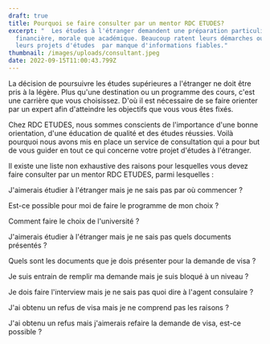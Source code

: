 ```yaml
---
draft: true
title: Pourquoi se faire consulter par un mentor RDC ETUDES?
excerpt: "  Les études à l'étranger demandent une préparation particulière tant
  financière, morale que académique. Beaucoup ratent leurs démarches ou encore
  leurs projets d'études  par manque d'informations fiables."
thumbnail: /images/uploads/consultant.jpeg
date: 2022-09-15T11:00:43.799Z
---
```

La décision de poursuivre les études supérieures a l'étranger ne doit être pris à la légère. Plus qu'une destination ou un programme des cours, c'est une carrière que vous choisissez. D'où il est nécessaire de se faire orienter par un expert afin d'atteindre les objectifs que vous vous êtes fixés.

Chez RDC ETUDES, nous sommes conscients de l'importance d'une bonne orientation, d'une éducation de qualité et des études réussies. Voilà pourquoi nous avons mis en place un service de consultation qui a pour but de vous guider en tout ce qui concerne votre projet d'études à l'étranger.

Il existe une liste non exhaustive des raisons pour lesquelles vous devez  faire consulter par un mentor RDC ETUDES, parmi lesquelles :

J'aimerais étudier à l'étranger mais je ne sais pas par où commencer ?

Est-ce possible pour moi de faire le programme de mon choix ?

Comment faire le choix de l'université ?

J'aimerais étudier à l'étranger mais je ne sais pas quels documents présentés ?

Quels sont les documents que je dois présenter pour la demande de visa ?

Je suis entrain de remplir ma demande mais je suis bloqué à un niveau ?

Je dois faire l'interview mais je ne sais pas quoi dire à l'agent consulaire ?

J'ai obtenu un refus de visa mais je ne comprend pas les raisons ?

J'ai obtenu un refus mais j'aimerais refaire la demande de visa, est-ce possible ?